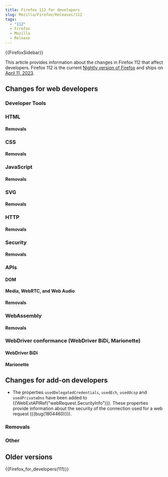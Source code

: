 ```yaml
---
title: Firefox 112 for developers
slug: Mozilla/Firefox/Releases/112
tags:
  - "112"
  - Firefox
  - Mozilla
  - Release
---
```


{{FirefoxSidebar}}

This article provides information about the changes in Firefox 112 that affect developers. Firefox 112 is the current [Nightly version of Firefox](https://www.mozilla.org/en-US/firefox/channel/desktop/#nightly) and ships on [April 11, 2023](https://wiki.mozilla.org/RapidRelease/Calendar#Future_branch_dates).

## Changes for web developers

### Developer Tools

### HTML

#### Removals

### CSS

#### Removals

### JavaScript

#### Removals

### SVG

#### Removals

### HTTP

#### Removals

### Security

#### Removals

### APIs

#### DOM

#### Media, WebRTC, and Web Audio

#### Removals

### WebAssembly

#### Removals

### WebDriver conformance (WebDriver BiDi, Marionette)

#### WebDriver BiDi

#### Marionette

## Changes for add-on developers

- The properties `usedDelegatedCredentials`, `usedEch`, `usedOcsp` and `usedPrivateDns` have been added to {{WebExtAPIRef("webRequest.SecurityInfo")}}. These properties provide information about the security of the connection used for a web request ({{bug(1804460)}}). 

### Removals

### Other

## Older versions

{{Firefox_for_developers(111)}}
